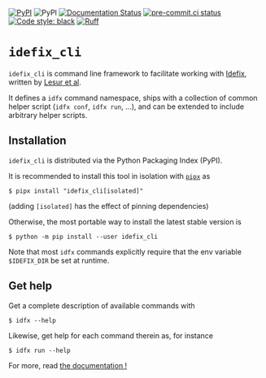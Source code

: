 [![PyPI](https://img.shields.io/pypi/v/idefix_cli)](https://pypi.org/project/idefix-cli/)
![PyPI](https://img.shields.io/badge/requires-Python%20≥%203.8-blue?logo=python&logoColor=white)
[![Documentation Status](https://readthedocs.org/projects/idefix-cli/badge/?version=latest)](https://idefix-cli.readthedocs.io/en/latest/?badge=latest)
[![pre-commit.ci status](https://results.pre-commit.ci/badge/github/neutrinoceros/idefix_cli/main.svg)](https://results.pre-commit.ci/badge/github/neutrinoceros/idefix_cli/main.svg)
[![Code style: black](https://img.shields.io/badge/code%20style-black-000000.svg)](https://github.com/psf/black)
[![Ruff](https://img.shields.io/endpoint?url=https://raw.githubusercontent.com/charliermarsh/ruff/main/assets/badge/v2.json)](https://github.com/charliermarsh/ruff)

# `idefix_cli`

`idefix_cli` is command line framework to facilitate working with
[Idefix](https://github.com/idefix-code/idefix), written by
[Lesur et al](https://ui.adsabs.harvard.edu/abs/2023arXiv230413746L/abstract).

It defines a `idfx` command namespace, ships with a collection of common helper
script (`idfx conf`, `idfx run`, ...), and can be extended to include arbitrary
helper scripts.


## Installation

`idefix_cli` is distributed via the Python Packaging Index (PyPI).

It is recommended to install this tool in isolation with [`pipx`](https://pipxproject.github.io/pipx/) as
```shell
$ pipx install "idefix_cli[isolated]"
```
(adding `[isolated]` has the effect of pinning dependencies)

Otherwise, the most portable way to install the latest stable version is
```shell
$ python -m pip install --user idefix_cli
```

Note that most `idfx` commands explicitly require that the env variable `$IDEFIX_DIR` be
set at runtime.

## Get help

Get a complete description of available commands with
```shell
$ idfx --help
```
Likewise, get help for each command therein as, for instance
```shell
$ idfx run --help
```

For more, read [the documentation !](https://idefix-cli.readthedocs.io/en/latest/?badge=latest)
